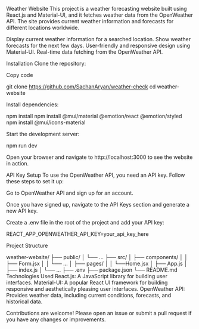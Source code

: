 Weather Website
This project is a weather forecasting website built using React.js and Material-UI, and it fetches weather data from the OpenWeather API. The site provides current weather information and forecasts for different locations worldwide.

Display current weather information for a searched location.
Show weather forecasts for the next few days.
User-friendly and responsive design using Material-UI.
Real-time data fetching from the OpenWeather API.

Installation
Clone the repository:

Copy code

git clone https://github.com/SachanAryan/weather-check
cd weather-website

Install dependencies:

npm install
npm install @mui/material @emotion/react @emotion/styled
npm install @mui/icons-material

Start the development server:

npm run dev

Open your browser and navigate to http://localhost:3000 to see the website in action.

API Key Setup
To use the OpenWeather API, you need an API key. Follow these steps to set it up:

Go to OpenWeather API and sign up for an account.

Once you have signed up, navigate to the API Keys section and generate a new API key.

Create a .env file in the root of the project and add your API key:

REACT_APP_OPENWEATHER_API_KEY=your_api_key_here

Project Structure

weather-website/
├── public/
│   └── ...
├── src/
│   ├── components/
│   │   ├── Form.jsx
│   │   └── ...
│   ├── pages/
│   │   └──Home.jsx
│   ├── App.js
│   ├── index.js
│   └── ...
├── .env
├── package.json
└── README.md
Technologies Used
React.js: A JavaScript library for building user interfaces.
Material-UI: A popular React UI framework for building responsive and aesthetically pleasing user interfaces.
OpenWeather API: Provides weather data, including current conditions, forecasts, and historical data.

Contributions are welcome! Please open an issue or submit a pull request if you have any changes or improvements.